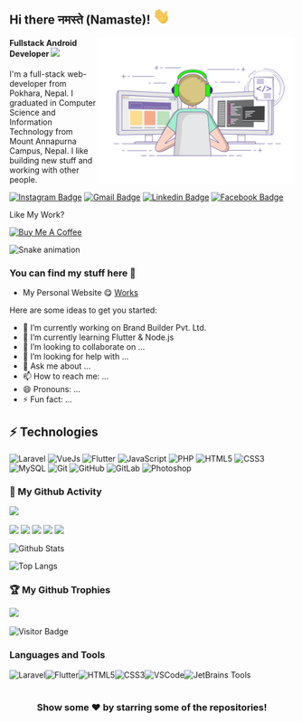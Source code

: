 ## Hi there नमस्ते (Namaste)! <img src="https://github.com/inspirasiprogrammer/inspirasiprogrammer/blob/main/wave.gif" width="30px">
<img align="right" alt="GIF" src="https://raw.githubusercontent.com/devSouvik/devSouvik/master/gif3.gif" width="350" style="max-width: 100%;">
<h4> Fullstack Android Developer <img src="https://media.giphy.com/media/WUlplcMpOCEmTGBtBW/giphy.gif" width="30"> </h4>
I'm a full-stack web-developer from Pokhara, Nepal. I graduated in Computer Science and Information Technology from Mount Annapurna Campus, Nepal. I like building new stuff and working with other people.


[![Instagram Badge](https://img.shields.io/badge/-@ashishpaudel-purple?style=flat-square&logo=instagram&logoColor=white&link=https://www.instagram.com/ashishpaudel1/)](https://www.instagram.com/ashishpaudel1/)
[![Gmail Badge](https://img.shields.io/badge/-ashishpaudel@gmail.com-c14438?style=flat-square&logo=Gmail&logoColor=white&link=mailto:ashishpaudel54@gmail.com)](mailto:ashishpaudel54@gmail.com)
[![Linkedin Badge](https://img.shields.io/badge/-AshishPaudel-blue?style=flat-square&logo=Linkedin&logoColor=white&link=https://www.linkedin.com/in/ashish-paudel/)](https://www.linkedin.com/in/ashish-paudel/)
[![Facebook Badge](https://img.shields.io/badge/-@ashishPaudel-0088CC?style=flat&logo=Facebook&logoColor=white)](https://www.facebook.com/ashishpaudelofficial/ "Contact on Facebook")

Like My Work?

<a href="https://www.buymeacoffee.com/ashishpaudel" target="_blank"><img src="https://cdn.buymeacoffee.com/buttons/v2/default-yellow.png" alt="Buy Me A Coffee" height="60px" width="217px" ></a>

![Snake animation](https://github.com/parajulibkrm/parajulibkrm/blob/output/github-contribution-grid-snake.svg)

### You can find my stuff here :leaves:

- My Personal Website :yum: [Works](https://github.com/a5hi5hx)

Here are some ideas to get you started:

- 🔭 I’m currently working on Brand Builder Pvt. Ltd.
- 🌱 I’m currently learning Flutter & Node.js
- 👯 I’m looking to collaborate on ...
- 🤔 I’m looking for help with ...
- 💬 Ask me about ...
- 📫 How to reach me: ...
- 😄 Pronouns: ...
- ⚡ Fun fact: ...

## ⚡ Technologies

<!--- just --->

![Laravel](https://img.shields.io/badge/-Laravel-00599C?style=flat-square&logo=Laravel)
![VueJs](https://img.shields.io/badge/vuejs-2.x-brightgreen.svg?style=flat-square)
![Flutter](https://img.shields.io/badge/-Flutter-black?style=flat-square&logo=flutter)
![JavaScript](https://img.shields.io/badge/-JavaScript-black?style=flat-square&logo=javascript)
![PHP](https://img.shields.io/badge/-PHP-black?style=flat-square&logo=php)
![HTML5](https://img.shields.io/badge/-HTML5-E34F26?style=flat-square&logo=html5&logoColor=white)
![CSS3](https://img.shields.io/badge/-CSS3-1572B6?style=flat-square&logo=css3)
![MySQL](https://img.shields.io/badge/-MySQL-black?style=flat-square&logo=mysql)
![Git](https://img.shields.io/badge/-Git-black?style=flat-square&logo=git)
![GitHub](https://img.shields.io/badge/-GitHub-181717?style=flat-square&logo=github)
![GitLab](https://img.shields.io/badge/-GitLab-FCA121?style=flat-square&logo=gitlab)
![Photoshop](https://img.shields.io/badge/-Photoshop-black?style=flat-square&logo=photoshop)
### 👨 My Github Activity


<img src="https://github-readme-streak-stats.herokuapp.com/?user=a5hi5hx&theme=algolia&hide_border=true" width="700"/>

![](http://github-profile-summary-cards.vercel.app/api/cards/profile-details?username=a5hi5hx&theme=github_dark)
![](http://github-profile-summary-cards.vercel.app/api/cards/repos-per-language?username=a5hi5hx&theme=github_dark)
![](http://github-profile-summary-cards.vercel.app/api/cards/most-commit-language?username=a5hi5hx&theme=github_dark)
![](http://github-profile-summary-cards.vercel.app/api/cards/stats?username=a5hi5hx&theme=github_dark)
![](http://github-profile-summary-cards.vercel.app/api/cards/productive-time?username=a5hi5hx&theme=github_dark&utcOffset=8)


![Github Stats](https://github-readme-stats.vercel.app/api?username=a5hi5hx&count_private=true&show_icons=true&include_all_commits=true)

![Top Langs](https://github-readme-stats.vercel.app/api/top-langs/?username=a5hi5hx&hide=TeX&layout=compact)

### 🏆 My Github Trophies


  <a href="https://github.com/a5hi5hx?tab=repositories"><img width="800px" src="https://github-profile-trophy.vercel.app/?username=a5hi5hx&column=8&theme=discord&no-frame=true"/></a>

![Visitor Badge](https://komarev.com/ghpvc/?username=a5hi5hx&color=green)

### Languages and Tools

<img align="left" src="https://simpleicons.org/icons/laravel.svg" alt="Laravel" height="40px" />
<img align="left" src="https://simpleicons.org/icons/flutter.svg" alt="Flutter" height="40px" />
<img align="left" src="https://simpleicons.org/icons/html5.svg" alt="HTML5" height="40px" />
<img align="left" src="https://simpleicons.org/icons/css3.svg" alt="CSS3" height="40px" />
<img align="left" src="https://simpleicons.org/icons/visualstudiocode.svg" alt="VSCode" height="40px" />
<img align="left" src="https://simpleicons.org/icons/jetbrains.svg" alt="JetBrains Tools" height="40px" />
<br />

#

<div align="center">

### Show some ❤️ by starring some of the repositories!

</div>
